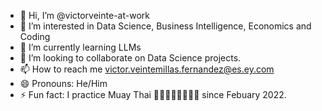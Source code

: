 - 👋 Hi, I’m @victorveinte-at-work
- 👀 I’m interested in Data Science, Business Intelligence, Economics and Coding
- 🌱 I’m currently learning LLMs
- 💞️ I’m looking to collaborate on Data Science projects.
- 📫 How to reach me victor.veintemillas.fernandez@es.ey.com
- 😄 Pronouns: He/Him
- ⚡ Fun fact: I practice Muay Thai 🥊🥊💪💪🦵🦵🦶🦶 since Febuary 2022.

<!---
victorveinte-at-work/victorveinte-at-work is a ✨ special ✨ repository because its `README.md` (this file) appears on your GitHub profile.
You can click the Preview link to take a look at your changes.
--->
